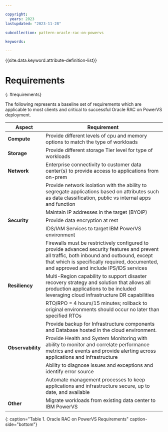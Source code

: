 ```yaml
---

copyright:
  years: 2023
lastupdated: "2023-11-28"

subcollection: pattern-oracle-rac-on-powervs

keywords:

---
```


{{site.data.keyword.attribute-definition-list}}

# Requirements
{: #requirements}

The following represents a baseline set of requirements which are applicable to most clients and critical to successful Oracle RAC on PowerVS deployment.

| **Aspect**                     | **Requirement**                                                                                                                                                                                                     |
|---------------------------------|----------------------------------------------------------------------------------------------------------------------------------------------------------------------------------------------------------------------------------------|
| **Compute**        | Provide different levels of cpu and memory options to match the type of workloads                                                                                                                                                      |
| **Storage**        | Provide different storage Tier level for type of workloads                                                                                                                                                                             |
| **Network**        | Enterprise connectivity to customer data center(s) to provide access to applications from on-prem                                                                                                                                      |
|                                 | Provide network isolation with the ability to segregate applications based on attributes such as data classification, public vs internal apps and function                                                                             |
|                                 | Maintain IP addresses in the target (BYOIP)                                                                                                                                                                                            |
| **Security**       | Provide data encryption at rest                                                                                                                                                                                                        |
|                                 | IDS/IAM Services to target IBM PowerVS environment                                                                                                                                                                                     |
|                                 | Firewalls must be restrictively configured to provide advanced security features and prevent all traffic, both inbound and outbound, except that which is specifically required, documented, and approved and include IPS/IDS services |
| **Resiliency**     | Multi-Region capability to support disaster recovery strategy and solution that allows all production applications to be included leveraging cloud infrastructure DR capabilities                                                      |
|                                 | RTO/RPO = 4 hours/15 minutes; rollback to original environments should occur no later than specified RTOs                                                                                                                              |
|                                 | Provide backup for Infrastructure components and Database hosted in the cloud environment.                                                                                                                                             |
| **Observability**  | Provide Health and System Monitoring with ability to monitor and correlate performance metrics and events and provide alerting across applications and infrastructure                                                                  |
|                                 | Ability to diagnose issues and exceptions and identify error source                                                                                                                                                                    |
|                                 | Automate management processes to keep applications and infrastructure secure, up to date, and available                                                                                                                                |
| **Other**          | Migrate workloads from existing data center to IBM PowerVS                                                                                                                                                                             |
{: caption="Table 1. Oracle RAC on PowerVS Requirements" caption-side="bottom"}
